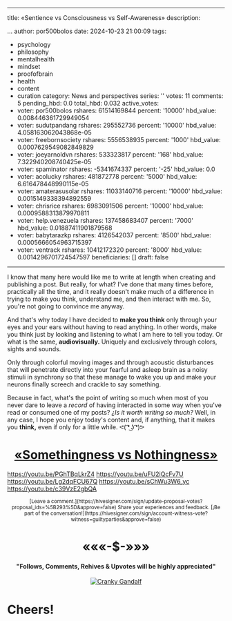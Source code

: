 
---
title: «Sentience vs Consciousness vs Self-Awareness»
description: <div class="text-justify">...
author: por500bolos
date: 2024-10-23 21:00:09
tags:
- psychology
- philosophy
- mentalhealth
- mindset
- proofofbrain
- health
- content
- curation
category: News and perspectives
series: ''
votes: 11
comments: 5
pending_hbd: 0.0
total_hbd: 0.032
active_votes:
- voter: por500bolos
  rshares: 61514169844
  percent: '10000'
  hbd_value: 0.008446361729949054
- voter: sudutpandang
  rshares: 295552736
  percent: '10000'
  hbd_value: 4.058163062043868e-05
- voter: freebornsociety
  rshares: 5556538935
  percent: '1000'
  hbd_value: 0.0007629549082849829
- voter: joeyarnoldvn
  rshares: 533323817
  percent: '168'
  hbd_value: 7.322940208740425e-05
- voter: spaminator
  rshares: -5341674337
  percent: '-25'
  hbd_value: 0.0
- voter: acolucky
  rshares: 481872778
  percent: '5000'
  hbd_value: 6.616478448990115e-05
- voter: amaterasusolar
  rshares: 11033140716
  percent: '10000'
  hbd_value: 0.0015149338394892559
- voter: chrisrice
  rshares: 6983091506
  percent: '10000'
  hbd_value: 0.0009588313879970811
- voter: help.venezuela
  rshares: 137458683407
  percent: '7000'
  hbd_value: 0.01887411901879568
- voter: babytarazkp
  rshares: 4126542037
  percent: '8500'
  hbd_value: 0.0005666054963715397
- voter: ventrack
  rshares: 10412172320
  percent: '8000'
  hbd_value: 0.0014296701724547597
beneficiaries: []
draft: false
---

<div class="text-justify">

I know that many here would like me to write at length when creating and publishing a post. But really, for what? I've done that many times before, practically all the time, and it really doesn't make much of a difference in trying to make you think, understand me, and then interact with me. So, you're not going to convince me anyway.

And that's why today I have decided to **make you think** only through your eyes and your ears without having to read anything. In other words, make you think just by looking and listening to what I am here to tell you today. Or what is the same, **audiovisually.** Uniquely and exclusively through colors, sights and sounds.

Only through colorful moving images and through acoustic disturbances that will penetrate directly into your fearful and asleep brain as a noisy stimuli in synchrony so that these manage to wake you up and make your neurons finally screech and crackle to say something.

Because in fact, what's the point of writing so much when most of you never dare to leave a *record* of having interacted in some way when you've read or consumed one of my posts? *¿Is it worth writing so much?* Well, in any case, I hope you enjoy today's content and, if anything, that it makes you **think,** even if only for a little while. ᕙ( ͡❛ ͜ʖ ͡❛)ᕗ

# <center>[«Somethingness vs Nothingness»](https://hive.blog/story/@por500bolos/the-last-echo-of-dreams)</center>
https://youtu.be/PGhTBqLkrZ4
https://youtu.be/uFU2iQcFv7U
https://youtu.be/Lg2dqFCU67Q
https://youtu.be/sChWu3W6_yc
https://youtu.be/c39VzE2gbQA

<center><sup>[Leave a comment.](https://hivesigner.com/sign/update-proposal-votes?proposal_ids=%5B293%5D&approve=false) Share your experiences and feedback. [¡Be part of the conversation!](https://hivesigner.com/sign/account-witness-vote?witness=guiltyparties&approve=false)</sup></center>

# <center>«««-$-»»»</center>

#### <center>"Follows, Comments, Rehives & Upvotes will be highly appreciated"</center>

<center><a href="https://hive.blog/@por500bolos"><img src="https://images.hive.blog/DQmSwvjsru4oS5px7JMM58p83a32149b4TQk1X6rf6GSCeh/Delightful%20Crankiness%20Group.jpg" alt="Cranky Gandalf"/></a></center>

# Cheers!

</div> 